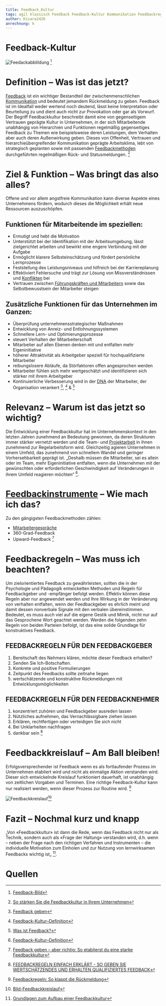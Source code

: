 ```yaml
---
title: Feedback_Kultur
tags: agil klassisch Feedback Feedback-Kultur Kommunikation Feedbackregeln
author: Kisara2426
anrechnung: k 
---
```





# Feedback-Kultur

![Feedackabblildung](Feedback_Kultur/479EEDD3-1CDC-4BA1-8020-EF050DA5BDF8_4_5005_c.jpeg) 
[^1]

# Definition – Was ist das jetzt?
[Feedback](https://de.wikipedia.org/wiki/Feedback_(Kommunikation)) ist ein wichtiger Bestandteil der zwischenmenschlichen [Kommunikation](https://managingprojectssuccessfully.github.io/kb/Projektkommunikation.html) und bedeutet jemandem Rückmeldung zu geben. Feedback ist im Idealfall weder wertend noch deutend, lässt keine Interpretation oder Beurteilung zu und dient auch nicht zur Provokation oder gar als Vorwurf. Der Begriff Feedbackkultur beschreibt damit eine von gegenseitigem Vertrauen geprägte Kultur in Unternehmen, in der sich Mitarbeitende unabhängig von Hierarchien und Funktionen regelmäßig gegenseitiges Feedback zu Themen wie beispielsweise deren Leistungen, dem Verhalten aber auch deren Außenwirkung geben. Dieses von Offenheit, Vertrauen und hierarchieübergreifender Kommunikation geprägte Arbeitsklima, lebt von strategisch geplanten sowie mit passenden [Feedbackmethoden](https://managingprojectssuccessfully.github.io/kb/Feedback_Methoden.html) durchgeführten regelmäßigen Rück- und Statusmeldungen. [^2]

# Ziel & Funktion – Was bringt das also alles?
Offene und vor allem angstfreie Kommunikation kann diverse Aspekte eines Unternehmens fördern, wodurch dieses die Möglichkeit erhält neue Ressourcen auszuschöpfen. 

## Funktionen für Mitarbeitende im speziellen:
* Ermutigt und hebt die Motivation
* Unterstützt bei der Identifikation mit der Arbeitsumgebung, lässt zielgerichtet arbeiten und bewirkt eine engere Verbindung mit der Aufgabe
* Ermöglicht klarere Selbsteinschätzung und fördert persönliche Lernprozesse
* Feststellung des Leistungsniveaus und hilfreich bei der Karriereplanung
* Effektiviert Fehlersuche und trägt zur Lösung von Missverständnissen und [Konflikten](https://managingprojectssuccessfully.github.io/kb/Konfliktmanagement.html) bei
* Vertrauen zwischen [Führungskräften und Mitarbeitern](https://managingprojectssuccessfully.github.io/kb/Kommunikation_Projektbeteiligte.html) sowie das Selbstbewusstsein der Mitarbeiter steigen

## Zusätzliche Funktionen für das Unternehmen im Ganzen:
* Überprüfung unternehmensstrategischer Maßnahmen
* Entwicklung von Anreiz- und Entlohnungssystemen
* Schnellere Lern- und Optimierungsprozesse
* steuert Verhalten der Mitarbeiterschaft
* Mitarbeiter auf allen Ebenen denken mit und entfalten mehr Eigeninitiative
* höherer Attraktivität als Arbeitgeber speziell für hochqualifizierte Mitarbeiter
* reibungslosere Abläufe, da Störfaktoren offen angesprochen werden
* Mitarbeiter fühlen sich mehr wertgeschätzt und identifizieren sich stärker mit ihrem Arbeitgeber
* Kontinuierliche Verbesserung wird in der [DNA](https://de.wikipedia.org/wiki/Desoxyribonukleinsäure) der Mitarbeiter, der Organisation verankert 
[^3], [^4] & [^5]

# Relevanz – Warum ist das jetzt so wichtig?
Die Entwicklung einer Feedbackkultur hat im Unternehmenskontext in den letzten Jahren zunehmend an Bedeutung gewonnen, da deren Strukturen immer stärker vernetzt werden und die Team- und [Projektarbeit](https://managingprojectssuccessfully.github.io/kb/Projekt.html) in ihnen zunehmend zur Regelarbeitsform wird. Gleichzeitig agieren Unternehmen in einem Umfeld, das zunehmend von schnellem Wandel und geringer Vorhersehbarkeit geprägt ist. „Deshalb müssen die Mitarbeiter, sei es allein oder im Team, mehr Eigeninitiative entfalten, wenn die Unternehmen mit der gewünschten oder erforderlichen Geschwindigkeit auf Veränderungen in ihrem Umfeld reagieren möchten“ [^4].

# [Feedbackinstrumente](https://managingprojectssuccessfully.github.io/kb/Feedback_Methoden.html) – Wie mach ich das?

Zu den gängigsten Feedbackmethoden zählen:
* [Mitarbeitergespräche](https://managingprojectssuccessfully.github.io/kb/Feedbackgespräche.html)
* 360-Grad-Feedback
* Upward-Feedback
[^6]

# Feedbackregeln – Was muss ich beachten?
Um zielorientiertes Feedback zu gewährleisten, sollten die in der Psychologie und Pädagogik entwickelten Methoden und Regeln für Feedbackgeber und -empfänger befolgt werden. Effektiv können diese Regeln aber nur angewendet werden und Ihre Wirkung in der Veränderung von verhalten entfalten, wenn der Feedbackgeber es ehrlich meint und damit dessen nonverbale Signale mit den verbalen übereinstimmen. Bedeutet, es muss auch viel auf die eigene Gestik und Mimik, nicht nur auf das Gesprochene Wort geachtet werden. Werden die folgenden zehn Regeln von beiden Parteien befolgt, ist das eine solide Grundlage für konstruktives Feedback. 

## FEEDBACKREGELN FÜR DEN FEEDBACKGEBER
1.	Bereitschaft des Nehmers klären, möchte dieser Feedback erhalten?
2.	Senden Sie Ich-Botschaften. 
3.	Konkrete und positive Formulierungen
4.	Zeitpunkt des Feedbacks sollte zeitnahe liegen
5.	wertschätzende und konstruktive Rückmeldungen mit Entwicklungsmöglichkeiten 

## FEEDBACKREGELN FÜR DEN FEEDBACKNEHMER
1.	konzentriert zuhören und Feedbackgeber ausreden lassen
2.	Nützliches aufnehmen, das Vernachlässigbare ziehen lassen
3.	Erklären, rechtfertigen oder verteidigen Sie sich nicht
4.	Bei Unklarheiten nachfragen 
5.	dankbar sein
[^7]

# Feedbackkreislauf – Am Ball bleiben!
Erfolgsversprechender ist Feedback wenn es als fortlaufender Prozess im Unternehmen etabliert wird und nicht als einmalige Aktion verstanden wird. Dieser sich entwickelnde Kreislauf funktioniert dauerhaft, ist unabhängig von zeitlichen Vorgaben und Terminen. Eine richtige Feedback-Kultur kann nur realisiert werden, wenn dieser Prozess zur Routine wird. [^8]

![Feedbackkreislauf](Feedback_Kultur/E6646D14-671A-44EE-B6BD-FC8E474D4E6B.png)[^9]

# Fazit – Nochmal kurz und knapp
„Von «Feedbackkultur» ist dann die Rede, wenn das Feedback nicht nur als Technik, sondern auch als «Frage der Haltung» verstanden wird, d.h. wenn – neben der Frage nach den richtigen Verfahren und Instrumenten – die individuelle Motivation zum Einholen und zur Nutzung von lernwirksamen Feedbacks wichtig ist„ [^10].

# Quellen

[^1]: [Feedback-Bild](https://hr-pioneers.com/wp-content/uploads/2014/03/Feedback.jpg)
[^2]: [So stärken Sie die Feedbackkultur in Ihrem Unternehmen](https://www.umantis.com/personalentwicklung/feedbackkultur?akttyp=direkt&aktnr=84834&wnr=04393689)
[^3]: [Feedback geben](https://www.berufsstrategie.de/bewerbung-karriere-soft-skills/feedback-geben.php)
[^4]: [Feedback-Kultur–Definition](https://www.kraus-und-partner.de/wissen-und-co/wiki/feedback-kultur-entwickeln-berater-beratung)
[^5]: [Was ist Feedback?](https://managementstellen.ch/was-ist-feedback)
[^6]: [Feedback geben – aber richtig: So etablierst du eine starke Feedbackkultur](https://engage.kununu.com/de/blog/starke-feedbackkultur/#flache-hierarchien-erschweren-die-feedbackkultur)
[^7]: [FEEDBACKREGELN EINFACH ERKLÄRT - SO GEBEN SIE WERTSCHÄTZENDES UND ERHALTEN QUALIFIZIERTES FEEDBACK](https://shyopa.com/ratgeber/feedbackregeln/)
[^8]: [Feedbackregeln: So klappt die Rückmeldung](https://karrierebibel.de/feedbackregeln/)
[^9]: [Bild-Feedbackkreislauf](https://karrierebibel.de/wp-content/uploads/2017/09/Feedbackregeln-Kreisualf-Ablauf-Beispiele-Grafik.png)
[^10]: [Grundlagen zum Aufbau einer Feedbackkultur](https://www.q2e.ch/wp-content/uploads/sites/162/2020/05/q2e-heft-3-grundlagen-zum-aufbau-einer-feedbackkultur.pdf)






